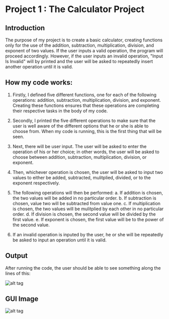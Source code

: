 # Project 1 : The Calculator Project
## Introduction
The purpose of my project is to create a basic calculator, creating functions only for the use of the addition, subtraction, multiplication, division, and exponent of two values. If the user inputs a valid operation, the program will proceed accordingly. However, if the user inputs an invalid operation, "Input Is Invalid" will by printed and the user will be asked to repeatedly insert another operation until it is valid.

## How my code works:
1. Firstly, I defined five different functions, one for each of the following operations: addition, subtraction, multiplication, division, and exponent. Creating these functions ensures that these operations are completing their respective tasks in the body of my code.

2. Secondly, I printed the five different operations to make sure that the user is well aware of the different options that he or she is able to choose from. When my code is running, this is the first thing that will be seen.

3. Next, there will be user input. The user will be asked to enter the operation of his or her choice; in other words, the user will be asked to choose between addition, subtraction, multiplication, division, or exponent. 

4. Then, whichever operation is chosen, the user will be asked to input two values to either be added, subtracted, mulitplied, divided, or to the exponent respectively.

5. The following operations will then be performed:
  a. If addition is chosen, the two values will be added in no particular order.
  b. If subtraction is chosen, value two will be subtracted from value one.
  c. If multiplication is chosen, the two values will be mulitplied by each other in no particular order.
  d. If division is chosen, the second value will be divided by the first value.
  e. If exponent is chosen, the first value will be to the power of the second value.
  
6. If an invalid operation is inputed by the user, he or she will be repeatedly be asked to input an operation until it is valid.
 
 ## Output
 After running the code, the user should be able to see something along the lines of this:

![alt tag](https://github.com/aliglick/INST126-Fall2020/issues/3#issue-709913231)

## GUI Image

![alt tag](https://github.com/aliglick/INST126-Fall2020/issues/2#issue-709906234)


